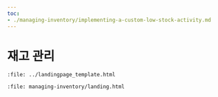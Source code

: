 ```yaml
---
toc:
- ./managing-inventory/implementing-a-custom-low-stock-activity.md
---
```

# 재고 관리

```{raw} html
:file: ../landingpage_template.html
```

```{raw} html
:file: managing-inventory/landing.html
```
